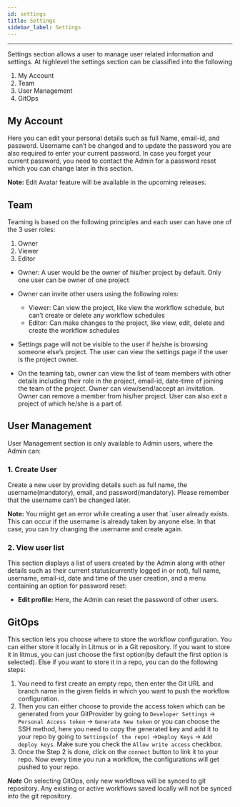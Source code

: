 ```yaml
---
id: settings
title: Settings
sidebar_label: Settings
---
```


---
Settings section allows a user to manage user related information and settings. At highlevel the settings section can be classified into the following

1. My Account
2. Team
3. User Management
4. GitOps


## My Account

Here you can edit your personal details such as full Name, email-id, and password. Username can’t be changed and to update the password you are also required to enter your current password. In case you forget your current password, you need to contact the Admin for a password reset which you can change later in this section.

**Note:** Edit Avatar feature will be available in the upcoming releases.

## Team

Teaming is based on the following principles and each user can have one of the 3 user roles:
1. Owner
2. Viewer
3. Editor
- Owner: A user would be the owner of his/her project by default. Only one user can be owner of one project

- Owner can invite other users using the following roles:
    - Viewer: Can view the project, like view the workflow schedule, but can’t create or delete any workflow   schedules
    - Editor: Can make changes to the project, like view, edit, delete and create the workflow schedules

- Settings page will not be visible to the user if he/she is browsing someone else’s project. The user can view the settings page if the user is the project owner.

- On the teaming tab, owner can view the list of team members with other details including their role in the project, email-id, date-time of joining the team of the project. Owner can view/send/accept an invitation. Owner can remove a member from his/her project. User can also exit a project of which he/she is a part of.

## User Management

User Management section is only available to Admin users, where the Admin can:

### 1. Create User

Create a new user by providing details such as full name, the username(mandatory), email, and password(mandatory). Please remember that the username can’t be changed later.

**Note:** You might get an error while creating a user that `user already exists. This can occur if the username is already taken by anyone else. In that case, you can try changing the username and create again.

### 2. View user list

This section displays a list of users created by the Admin along with other details such as their current status(currently logged in or not), full name, username, email-id, date and time of the user creation, and a menu containing an option for password reset:

- **Edit profile:** Here, the Admin can reset the password of other users.

## GitOps

This section lets you choose where to store the workflow configuration. You can either store it locally in Litmus or in a Git repository. If you want to store it in litmus, you can just choose the first option(by default the first option is selected). Else if you want to store it in a repo, you can do the following steps:

1. You need to first create an empty repo, then enter the Git URL and branch name in the given fields in which you want to push the workflow configuration.
2. Then you can either choose to provide the access token which can be generated from your GitProvider by going to `Developer Settings` &rightarrow; `Personal Access token` &rightarrow; `Generate New token` or you can choose the SSH method, here you need to copy the generated key and add it to your repo by going to `Settings(of the repo)` &rightarrow;`Deploy Keys` &rightarrow; `Add deploy keys`. Make sure you check the `Allow write access` checkbox.
3. Once the Step 2 is done, click on the `connect` button to link it to your repo. Now every time you run a workflow, the configurations will get pushed to your repo.

***Note*** On selecting GitOps, only new workflows will be synced to git repository. Any existing or active workflows saved locally will not be synced into the git repository. 
